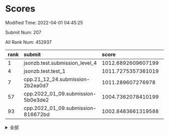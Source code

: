 # Scores

Modified Time: 2022-04-01 04:45:25

Submit Num: 207

All Rank Num: 452937

| rank |               submit               |       score        |       sigma        | pk_num |
| :--- | :--------------------------------- | :----------------- | :----------------- | :----- |
| 1    | jsonzb.test.submission_level_4     | 1012.6892609607199 | 0.8185630666954323 | 8753   |
| 4    | jsonzb.test.test_1                 | 1011.7275357361019 | 0.776456793772003  | 8755   |
| 7    | cpp.21_12_24.submission-2b2ea0d7   | 1011.289607276978  | 0.805068272025315  | 8757   |
| 57   | cpp.2022_01_09.submission-5b0e3de2 | 1004.7362078410199 | 0.7098431884198034 | 8752   |
| 93   | cpp.2022_01_09.submission-816672bd | 1002.8483661319588 | 0.7068203669771268 | 8748   |


<details>
<summary>全部</summary>

| rank |                 submit                 |       score        |       sigma        | pk_num |
| :--- | :------------------------------------- | :----------------- | :----------------- | :----- |
| 1    | jsonzb.test.submission_level_4         | 1012.6892609607199 | 0.8185630666954323 | 8753   |
| 2    | gobigger.level_3.submission_level_3_19 | 1012.4158932540325 | 0.7742773181302068 | 8747   |
| 3    | gobigger.level_3.submission_level_3_26 | 1011.9289491949888 | 0.7673414535240691 | 8754   |
| 4    | jsonzb.test.test_1                     | 1011.7275357361019 | 0.776456793772003  | 8755   |
| 5    | gobigger.level_3.submission_level_3_16 | 1011.5964368388683 | 0.7718478361410064 | 8750   |
| 6    | gobigger.level_3.submission_level_3_36 | 1011.4339657803029 | 0.7817965629438687 | 8756   |
| 7    | cpp.21_12_24.submission-2b2ea0d7       | 1011.289607276978  | 0.805068272025315  | 8757   |
| 8    | gobigger.level_3.submission_level_3_11 | 1011.0288024684656 | 0.7482767888864515 | 8755   |
| 9    | gobigger.level_3.submission_level_3_0  | 1010.9947545994711 | 0.7536681198456251 | 8750   |
| 10   | gobigger.level_3.submission_level_3_13 | 1010.8249907866746 | 0.7523285762408511 | 8753   |
| 11   | gobigger.level_3.submission_level_3_31 | 1010.7961268294661 | 0.7486076912157891 | 8751   |
| 12   | gobigger.level_3.submission_level_3_47 | 1010.7238913206351 | 0.7774058676207098 | 8751   |
| 13   | gobigger.level_3.submission_level_3_39 | 1010.7208456862837 | 0.7724196378706821 | 8752   |
| 14   | gobigger.level_3.submission_level_3_28 | 1010.6738699140335 | 0.7815033067273252 | 8755   |
| 15   | gobigger.level_3.submission_level_3_27 | 1010.5572323225783 | 0.7594463089477819 | 8754   |
| 16   | gobigger.level_3.submission_level_3_6  | 1010.5569294635895 | 0.78173380757898   | 8752   |
| 17   | gobigger.level_3.submission_level_3_18 | 1010.5296576708938 | 0.7585320798441118 | 8754   |
| 18   | gobigger.level_3.submission_level_3_44 | 1010.4367187153067 | 0.7739065352825572 | 8752   |
| 19   | gobigger.level_3.submission_level_3_17 | 1010.3554247316431 | 0.7723505557952373 | 8755   |
| 20   | gobigger.level_3.submission_level_3_9  | 1010.3109304051201 | 0.7538109947338864 | 8757   |
| 21   | gobigger.level_3.submission_level_3_2  | 1010.2692986097367 | 0.7741804095853537 | 8750   |
| 22   | gobigger.level_3.submission_level_3_30 | 1010.265454918272  | 0.7468962134244794 | 8754   |
| 23   | gobigger.level_3.submission_level_3_49 | 1010.2003832959072 | 0.7505616490804744 | 8751   |
| 24   | gobigger.level_3.submission_level_3_8  | 1010.1939190185198 | 0.7572270279862828 | 8757   |
| 25   | gobigger.level_3.submission_level_3_46 | 1010.1499435788572 | 0.7742044616180582 | 8751   |
| 26   | gobigger.level_3.submission_level_3_45 | 1010.1432227042352 | 0.7762615275268704 | 8754   |
| 27   | gobigger.level_3.submission_level_3_22 | 1010.108072413516  | 0.7429924849596944 | 8752   |
| 28   | gobigger.level_3.submission_level_3_43 | 1009.903758732819  | 0.7544850245187856 | 8754   |
| 29   | gobigger.level_3.submission_level_3_20 | 1009.8293733256725 | 0.7318357846987796 | 8757   |
| 30   | gobigger.level_3.submission_level_3_1  | 1009.81900677793   | 0.7698261712844935 | 8755   |
| 31   | gobigger.level_3.submission_level_3_14 | 1009.8111153513138 | 0.7709404437093914 | 8753   |
| 32   | gobigger.level_3.submission_level_3_37 | 1009.7859712397222 | 0.7411042849284143 | 8752   |
| 33   | gobigger.level_3.submission_level_3_38 | 1009.7794545472512 | 0.7435300875445258 | 8754   |
| 34   | gobigger.level_3.submission_level_3_7  | 1009.6942946776477 | 0.7668164284752887 | 8752   |
| 35   | gobigger.level_3.submission_level_3_12 | 1009.6860824591538 | 0.7605525541153568 | 8748   |
| 36   | gobigger.level_3.submission_level_3_41 | 1009.6599572949123 | 0.769727757899653  | 8753   |
| 37   | gobigger.level_3.submission_level_3_42 | 1009.589173350322  | 0.7679879358359771 | 8750   |
| 38   | gobigger.level_3.submission_level_3_40 | 1009.55034688127   | 0.7508078386149664 | 8748   |
| 39   | gobigger.level_3.submission_level_3_21 | 1009.5248918206355 | 0.7554777927317589 | 8754   |
| 40   | gobigger.level_3.submission_level_3_48 | 1009.4815431076952 | 0.7545559647382111 | 8751   |
| 41   | gobigger.level_3.submission_level_3_5  | 1009.4550922068089 | 0.75488309089914   | 8751   |
| 42   | gobigger.level_3.submission_level_3_35 | 1009.3668439076712 | 0.7358677041988659 | 8755   |
| 43   | gobigger.level_3.submission_level_3_23 | 1009.3421520578468 | 0.7413426132366484 | 8760   |
| 44   | gobigger.level_3.submission_level_3_10 | 1009.3161145361292 | 0.7512762242953316 | 8750   |
| 45   | gobigger.level_3.submission_level_3_24 | 1009.1193013894394 | 0.7330831812286821 | 8747   |
| 46   | gobigger.level_3.submission_level_3_34 | 1009.0302368924278 | 0.7519924978025329 | 8753   |
| 47   | gobigger.level_3.submission_level_3_29 | 1009.017743481888  | 0.7433437393493713 | 8756   |
| 48   | gobigger.level_3.submission_level_3_33 | 1008.9971820615528 | 0.7575909728341379 | 8749   |
| 49   | gobigger.level_3.submission_level_3_3  | 1008.9683873908115 | 0.7461075259034397 | 8752   |
| 50   | gobigger.level_3.submission_level_3_4  | 1008.9572535984059 | 0.7476180913925893 | 8746   |
| 51   | gobigger.level_3.submission_level_3_25 | 1008.8986173781045 | 0.7348149524183958 | 8755   |
| 52   | gobigger.level_3.submission_level_3_15 | 1008.7915991661456 | 0.7330712809536436 | 8753   |
| 53   | gobigger.level_3.submission_level_3_32 | 1008.7536470409982 | 0.7515184873693198 | 8754   |
| 54   | gobigger.level_1.submission_level_1_32 | 1005.6182551449622 | 0.7280261326772617 | 8758   |
| 55   | gobigger.level_1.submission_level_1_47 | 1004.9051654547131 | 0.7010234365380046 | 8750   |
| 56   | gobigger.level_1.submission_level_1_21 | 1004.8936616467191 | 0.7090188279947246 | 8754   |
| 57   | cpp.2022_01_09.submission-5b0e3de2     | 1004.7362078410199 | 0.7098431884198034 | 8752   |
| 58   | gobigger.level_1.submission_level_1_31 | 1004.415081552313  | 0.7099168655085988 | 8754   |
| 59   | gobigger.level_1.submission_level_1_37 | 1004.348609110633  | 0.7152411721810279 | 8753   |
| 60   | gobigger.level_1.submission_level_1_22 | 1004.3349968284491 | 0.707314754999968  | 8746   |
| 61   | gobigger.level_1.submission_level_1_48 | 1004.2357742163088 | 0.7263797176807487 | 8752   |
| 62   | gobigger.level_1.submission_level_1_1  | 1004.2241179581721 | 0.7143544701724569 | 8758   |
| 63   | gobigger.level_1.submission_level_1_0  | 1004.2053855333444 | 0.7191729078896789 | 8750   |
| 64   | gobigger.level_1.submission_level_1_36 | 1004.0590862958815 | 0.7278380195918629 | 8754   |
| 65   | gobigger.level_1.submission_level_1_38 | 1004.0408275411655 | 0.7075956539133188 | 8749   |
| 66   | gobigger.level_1.submission_level_1_30 | 1003.9864721257844 | 0.6933874698551259 | 8748   |
| 67   | gobigger.level_1.submission_level_1_35 | 1003.8176990403124 | 0.7206079969909308 | 8749   |
| 68   | gobigger.level_1.submission_level_1_44 | 1003.7932812546217 | 0.7075092264888742 | 8754   |
| 69   | gobigger.level_1.submission_level_1_28 | 1003.732425619882  | 0.7209533511162793 | 8758   |
| 70   | gobigger.level_1.submission_level_1_29 | 1003.6113248237258 | 0.7256471910799669 | 8753   |
| 71   | gobigger.level_1.submission_level_1_39 | 1003.5365866606337 | 0.7219728666980926 | 8755   |
| 72   | gobigger.level_1.submission_level_1_16 | 1003.525901193639  | 0.706702766127992  | 8759   |
| 73   | gobigger.level_1.submission_level_1_13 | 1003.4517793069439 | 0.7070797908203998 | 8750   |
| 74   | gobigger.level_1.submission_level_1_20 | 1003.3720876478766 | 0.7167294859723378 | 8759   |
| 75   | gobigger.level_1.submission_level_1_12 | 1003.3683019720796 | 0.7114664021055177 | 8751   |
| 76   | gobigger.level_1.submission_level_1_46 | 1003.3376835392583 | 0.7160274118452998 | 8753   |
| 77   | gobigger.level_1.submission_level_1_18 | 1003.3269942070083 | 0.7069120600362423 | 8749   |
| 78   | gobigger.level_1.submission_level_1_14 | 1003.2852138646759 | 0.7109357970467338 | 8750   |
| 79   | gobigger.level_1.submission_level_1_7  | 1003.2816534427916 | 0.7079554292601427 | 8751   |
| 80   | gobigger.level_1.submission_level_1_42 | 1003.249042514262  | 0.71761305864637   | 8752   |
| 81   | gobigger.level_1.submission_level_1_40 | 1003.2339347732931 | 0.7283879375628388 | 8752   |
| 82   | gobigger.level_1.submission_level_1_43 | 1003.185168550063  | 0.717614832512872  | 8758   |
| 83   | gobigger.level_1.submission_level_1_49 | 1003.1681832453379 | 0.7254180828571374 | 8760   |
| 84   | gobigger.level_1.submission_level_1_25 | 1003.0748149652381 | 0.7245023664871246 | 8752   |
| 85   | gobigger.level_1.submission_level_1_41 | 1003.0580120133072 | 0.70718804147023   | 8748   |
| 86   | gobigger.level_1.submission_level_1_11 | 1003.054997131421  | 0.7162663724183901 | 8748   |
| 87   | gobigger.level_1.submission_level_1_4  | 1003.0383734947015 | 0.7102631062255511 | 8753   |
| 88   | gobigger.level_1.submission_level_1_3  | 1003.0366138928443 | 0.7094523678982393 | 8748   |
| 89   | gobigger.level_1.submission_level_1_45 | 1002.8883618850402 | 0.7177344040018473 | 8758   |
| 90   | gobigger.level_1.submission_level_1_8  | 1002.8764736027498 | 0.710617110925961  | 8753   |
| 91   | gobigger.level_1.submission_level_1_15 | 1002.8613322616977 | 0.7280737942219215 | 8755   |
| 92   | gobigger.level_1.submission_level_1_5  | 1002.8612360980077 | 0.7088798275679948 | 8745   |
| 93   | cpp.2022_01_09.submission-816672bd     | 1002.8483661319588 | 0.7068203669771268 | 8748   |
| 94   | gobigger.level_1.submission_level_1_26 | 1002.8111510485202 | 0.7170110140706729 | 8753   |
| 95   | gobigger.level_1.submission_level_1_10 | 1002.7529375579464 | 0.7169250694546909 | 8750   |
| 96   | gobigger.level_1.submission_level_1_9  | 1002.7525820091835 | 0.7174378935003762 | 8749   |
| 97   | gobigger.level_1.submission_level_1_6  | 1002.7394740176911 | 0.7066572420606224 | 8751   |
| 98   | gobigger.level_1.submission_level_1_34 | 1002.7337627473831 | 0.7135925585403214 | 8753   |
| 99   | gobigger.level_1.submission_level_1_24 | 1002.6230032203526 | 0.7217256549755635 | 8753   |
| 100  | gobigger.level_1.submission_level_1_17 | 1002.5866244237611 | 0.724020943149597  | 8754   |
| 101  | gobigger.level_1.submission_level_1_33 | 1002.4989262782066 | 0.7147256399182315 | 8752   |
| 102  | gobigger.level_1.submission_level_1_27 | 1002.4975366250895 | 0.723605144075331  | 8756   |
| 103  | gobigger.level_1.submission_level_1_2  | 1002.4883003313116 | 0.7021568374559387 | 8751   |
| 104  | gobigger.level_1.submission_level_1_19 | 1002.2492477545903 | 0.7110018171197579 | 8758   |
| 105  | gobigger.level_1.submission_level_1_23 | 1002.209353850749  | 0.7053517694483427 | 8756   |
| 106  | gobigger.random.submission_random_22   | 997.0196716594152  | 0.7058936548819611 | 8754   |
| 107  | gobigger.random.submission_random_0    | 997.0115282933594  | 0.7074525479111464 | 8754   |
| 108  | gobigger.random.submission_random_7    | 996.9248848467564  | 0.7135556469941917 | 8750   |
| 109  | gobigger.random.submission_random_28   | 996.875338856144   | 0.7166458322389926 | 8751   |
| 110  | gobigger.random.submission_random_21   | 996.7521298503543  | 0.7162801935627695 | 8754   |
| 111  | gobigger.random.submission_random_48   | 996.6102519403253  | 0.7215737645679611 | 8752   |
| 112  | gobigger.random.submission_random_39   | 996.6003432885078  | 0.7004012053890466 | 8752   |
| 113  | gobigger.random.submission_random_34   | 996.5773357466343  | 0.6954228003590941 | 8748   |
| 114  | gobigger.random.submission_random_20   | 996.4615717795126  | 0.7130078178643402 | 8753   |
| 115  | gobigger.random.submission_random_32   | 996.4118232217266  | 0.7181868204018546 | 8758   |
| 116  | gobigger.random.submission_random_46   | 996.3445184078571  | 0.7104192292535738 | 8753   |
| 117  | gobigger.random.submission_random_29   | 996.323266637254   | 0.716764161017795  | 8753   |
| 118  | gobigger.random.submission_random_2    | 996.2483078640182  | 0.7115174197495897 | 8751   |
| 119  | gobigger.random.submission_random_41   | 996.2378534686748  | 0.7111618938889684 | 8752   |
| 120  | gobigger.random.submission_random_11   | 996.2042555751532  | 0.708459613898265  | 8757   |
| 121  | gobigger.random.submission_random_42   | 996.2007185181011  | 0.7127039279284321 | 8752   |
| 122  | gobigger.random.submission_random_17   | 996.1847440907441  | 0.7096197325251579 | 8751   |
| 123  | gobigger.random.submission_random_38   | 996.1461839513091  | 0.7074765977875691 | 8754   |
| 124  | gobigger.random.submission_random_26   | 996.1398932527976  | 0.71115250222532   | 8755   |
| 125  | gobigger.random.submission_random_33   | 996.0907667109586  | 0.707600344960044  | 8750   |
| 126  | gobigger.random.submission_random_14   | 996.0841246077113  | 0.7100776936783805 | 8742   |
| 127  | gobigger.random.submission_random_13   | 996.069448933369   | 0.7279108459718193 | 8752   |
| 128  | gobigger.random.submission_random_36   | 996.0575086127387  | 0.7080166652175885 | 8750   |
| 129  | gobigger.random.submission_random_12   | 995.9836633589616  | 0.7227321202647493 | 8750   |
| 130  | gobigger.random.submission_random_23   | 995.9452839919724  | 0.7089486624942217 | 8751   |
| 131  | gobigger.random.submission_random_10   | 995.9379850054689  | 0.7017787818901982 | 8754   |
| 132  | gobigger.random.submission_random_19   | 995.9269305239064  | 0.7159222933314864 | 8754   |
| 133  | gobigger.random.submission_random_47   | 995.8992466665806  | 0.7223679116681472 | 8759   |
| 134  | gobigger.random.submission_random_24   | 995.8834596154642  | 0.7196308939122599 | 8757   |
| 135  | gobigger.random.submission_random_3    | 995.8251133674783  | 0.7337241058539846 | 8758   |
| 136  | gobigger.random.submission_random_35   | 995.8117207173025  | 0.7159771167132991 | 8753   |
| 137  | gobigger.random.submission_random_16   | 995.8051627689183  | 0.7192121144624554 | 8754   |
| 138  | gobigger.random.submission_random_37   | 995.7737975989503  | 0.7096913640085605 | 8751   |
| 139  | gobigger.random.submission_random_4    | 995.7562207411845  | 0.7159253617885831 | 8750   |
| 140  | gobigger.random.submission_random_43   | 995.7496580639812  | 0.718256494230456  | 8752   |
| 141  | gobigger.random.submission_random_6    | 995.7468496924654  | 0.7061037196536123 | 8755   |
| 142  | gobigger.random.submission_random_49   | 995.6424139758827  | 0.7038555976504346 | 8754   |
| 143  | gobigger.random.submission_random_44   | 995.6376847681047  | 0.703188156215661  | 8752   |
| 144  | gobigger.random.submission_random_45   | 995.6376831274378  | 0.7120141608594084 | 8752   |
| 145  | gobigger.random.submission_random_5    | 995.6125272693283  | 0.7033237890211792 | 8748   |
| 146  | gobigger.random.submission_random_18   | 995.6117964192899  | 0.7250027058362415 | 8755   |
| 147  | gobigger.random.submission_random_8    | 995.5872949420828  | 0.7108797724343603 | 8755   |
| 148  | gobigger.random.submission_random_31   | 995.5287925379449  | 0.706491870865498  | 8752   |
| 149  | gobigger.random.submission_random_9    | 995.4134883951535  | 0.7115972892103398 | 8757   |
| 150  | gobigger.random.submission_random_30   | 995.2345257312342  | 0.7036170728796233 | 8747   |
| 151  | gobigger.random.submission_random_40   | 995.1105286541531  | 0.7159341235722527 | 8746   |
| 152  | gobigger.random.submission_random_1    | 994.970440422387   | 0.7189919858202344 | 8750   |
| 153  | gobigger.level_2.submission_level_2_48 | 994.842634211833   | 0.7307134097096927 | 8748   |
| 154  | gobigger.random.submission_random_27   | 994.755662434351   | 0.7163362932011269 | 8752   |
| 155  | gobigger.random.submission_random_25   | 994.7014043298155  | 0.7039968285364389 | 8750   |
| 156  | gobigger.level_2.submission_level_2_20 | 994.5464236807594  | 0.7165323502577945 | 8755   |
| 157  | gobigger.level_2.submission_level_2_21 | 994.1712164799294  | 0.7379718434206577 | 8752   |
| 158  | gobigger.random.submission_random_15   | 994.1308289707764  | 0.7085191418111099 | 8751   |
| 159  | gobigger.level_2.submission_level_2_16 | 993.677285953092   | 0.7360256182144223 | 8755   |
| 160  | gobigger.level_2.submission_level_2_45 | 993.4415594935535  | 0.7443630170397181 | 8756   |
| 161  | gobigger.level_2.submission_level_2_27 | 993.3770630492457  | 0.7595771934582133 | 8750   |
| 162  | gobigger.level_2.submission_level_2_47 | 993.3068263355711  | 0.7343553520145146 | 8758   |
| 163  | gobigger.level_2.submission_level_2_30 | 993.2989673732437  | 0.7495677539542347 | 8753   |
| 164  | gobigger.level_2.submission_level_2_38 | 993.2030242642984  | 0.7483869148593376 | 8752   |
| 165  | gobigger.level_2.submission_level_2_2  | 993.1494329209097  | 0.7388220689995739 | 8756   |
| 166  | gobigger.level_2.submission_level_2_11 | 993.1253231340737  | 0.7337489410912161 | 8748   |
| 167  | gobigger.level_2.submission_level_2_14 | 992.9336924435962  | 0.7492429630871101 | 8750   |
| 168  | gobigger.level_2.submission_level_2_22 | 992.8387306942877  | 0.7571020500467157 | 8755   |
| 169  | gobigger.level_2.submission_level_2_6  | 992.8252965076088  | 0.7431584154429531 | 8749   |
| 170  | gobigger.level_2.submission_level_2_26 | 992.7467082240638  | 0.7279095933387593 | 8754   |
| 171  | gobigger.level_2.submission_level_2_15 | 992.6974473934685  | 0.7390128823362585 | 8751   |
| 172  | gobigger.level_2.submission_level_2_39 | 992.541153294834   | 0.7285419878613332 | 8753   |
| 173  | gobigger.level_2.submission_level_2_13 | 992.5272022254754  | 0.737754032053129  | 8752   |
| 174  | gobigger.level_2.submission_level_2_40 | 992.4691237005754  | 0.7271491559992708 | 8755   |
| 175  | gobigger.level_2.submission_level_2_43 | 992.3750077884115  | 0.745370599137971  | 8747   |
| 176  | gobigger.level_2.submission_level_2_42 | 992.3088726247232  | 0.7571820936102893 | 8751   |
| 177  | gobigger.level_2.submission_level_2_35 | 992.2745355310758  | 0.7458853675778495 | 8751   |
| 178  | gobigger.level_2.submission_level_2_1  | 992.1952005967009  | 0.7365140878902938 | 8751   |
| 179  | gobigger.level_2.submission_level_2_36 | 992.1782522113111  | 0.7550986334288827 | 8754   |
| 180  | gobigger.level_2.submission_level_2_23 | 992.1630795615846  | 0.7401665463261311 | 8752   |
| 181  | gobigger.level_2.submission_level_2_37 | 992.1406242904243  | 0.7632516367979376 | 8753   |
| 182  | gobigger.level_2.submission_level_2_46 | 992.1329925742142  | 0.739272552411914  | 8747   |
| 183  | gobigger.level_2.submission_level_2_34 | 992.1242771998311  | 0.7470466275035895 | 8754   |
| 184  | gobigger.level_2.submission_level_2_10 | 992.1112840751429  | 0.7490056380676001 | 8754   |
| 185  | gobigger.level_2.submission_level_2_28 | 992.0359802384974  | 0.7414764137446681 | 8748   |
| 186  | gobigger.level_2.submission_level_2_31 | 991.9977686670065  | 0.749395493218986  | 8751   |
| 187  | gobigger.level_2.submission_level_2_25 | 991.953811040781   | 0.7391839278682659 | 8751   |
| 188  | gobigger.level_2.submission_level_2_44 | 991.6267988411151  | 0.7612427161891114 | 8748   |
| 189  | gobigger.level_2.submission_level_2_24 | 991.6125850238242  | 0.7589341524606226 | 8754   |
| 190  | gobigger.level_2.submission_level_2_7  | 991.5959058596899  | 0.746107980469226  | 8752   |
| 191  | gobigger.level_2.submission_level_2_19 | 991.5684197082813  | 0.7713074901592625 | 8752   |
| 192  | gobigger.level_2.submission_level_2_49 | 991.5576885991279  | 0.7674410385244843 | 8750   |
| 193  | gobigger.level_2.submission_level_2_17 | 991.506861907971   | 0.7537659196365882 | 8747   |
| 194  | gobigger.level_2.submission_level_2_41 | 991.4821893946129  | 0.762641005747283  | 8753   |
| 195  | gobigger.level_2.submission_level_2_5  | 991.418499602911   | 0.7712553500030859 | 8749   |
| 196  | gobigger.level_2.submission_level_2_4  | 991.3282396786464  | 0.7423235489397899 | 8750   |
| 197  | gobigger.level_2.submission_level_2_8  | 991.3226471038051  | 0.7377078949304792 | 8744   |
| 198  | gobigger.level_2.submission_level_2_33 | 991.1573318281087  | 0.7679154717640571 | 8751   |
| 199  | gobigger.level_2.submission_level_2_18 | 991.02287985225    | 0.7485138275743467 | 8754   |
| 200  | gobigger.level_2.submission_level_2_3  | 990.8888953670652  | 0.7309372954863163 | 8753   |
| 201  | gobigger.level_2.submission_level_2_32 | 990.7764440132468  | 0.759019793343753  | 8752   |
| 202  | gobigger.level_2.submission_level_2_29 | 990.707511212382   | 0.7609250121641965 | 8757   |
| 203  | gobigger.level_2.submission_level_2_12 | 990.5311111144728  | 0.7757051868311486 | 8761   |
| 204  | gobigger.level_2.submission_level_2_0  | 989.8650675864187  | 0.7616609769301588 | 8752   |
| 205  | gobigger.level_2.submission_level_2_9  | 989.410109954176   | 0.7843164008967173 | 8752   |
| 206  | gobigger.none.submission_none_0        | 976.9768195734837  | 1.3357485026476192 | 8752   |
| 207  | gobigger.none.submission_none_1        | 975.1651750850706  | 1.6151612993105582 | 8756   |

</details>